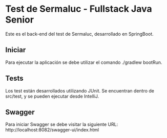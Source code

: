 # Test de Sermaluc - Fullstack Java Senior
Este es el back-end del test de Sermaluc, desarrollado en SpringBoot.

## Iniciar
Para ejecutar la aplicación se debe utilizar el comando ./gradlew bootRun.

## Tests
Los test están desarrollados utilizando JUnit. Se encuentran dentro de src/test, y se pueden ejecutar desde IntelliJ.

## Swagger
Para iniciar Swagger se debe visitar la siguiente URL:
http://localhost:8082/swagger-ui/index.html
